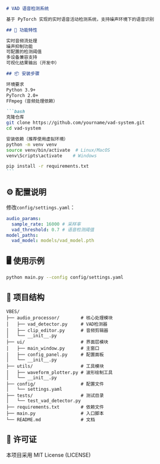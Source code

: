 ````markdown
# VAD 语音检测系统

基于 PyTorch 实现的实时语音活动检测系统，支持噪声环境下的语音识别

## 🚀 功能特性

实时音频流处理
噪声抑制功能
可配置的检测阈值
多设备兼容支持
可视化结果输出（开发中）

## 📦 安装步骤

环境要求
Python 3.9+
PyTorch 2.0+
FFmpeg（音频处理依赖）

```bash
克隆仓库
git clone https://github.com/yourname/vad-system.git
cd vad-system

安装依赖（推荐使用虚拟环境）
python -m venv venv
source venv/bin/activate  # Linux/MacOS
venv\Scripts\activate    # Windows

pip install -r requirements.txt
```
````

## ⚙️ 配置说明

修改`config/settings.yaml`：

```yaml
audio_params:
  sample_rate: 16000 # 采样率
  vad_threshold: 0.7 # 语音检测阈值
model_paths:
  vad_model: models/vad_model.pth
```

## 🖥️ 使用示例

```bash
python main.py --config config/settings.yaml
```

## 📂 项目结构

```
VBES/
├── audio_processor/        # 核心处理模块
│   ├── vad_detector.py     # VAD检测器
│   ├── clip_editor.py      # 音频剪辑器
│   └── __init__.py
├── ui/                     # 界面层模块
│   ├── main_window.py      # 主窗口
│   ├── config_panel.py     # 配置面板
│   └── __init__.py
├── utils/                  # 工具模块
│   ├── waveform_plotter.py # 波形绘制工具
│   └── __init__.py
├── config/                 # 配置文件
│   └── settings.yaml
├── tests/                  # 测试目录
│   └── test_vad_detector.py
├── requirements.txt        # 依赖文件
├── main.py                 # 入口脚本
└── README.md               # 文档
```

## 📄 许可证

本项目采用 MIT License (LICENSE)
